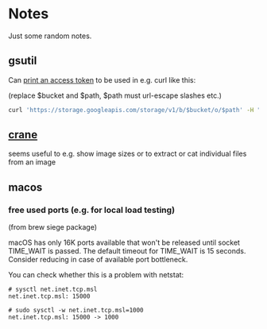 # Notes

Just some random notes.

## gsutil

Can [print an access token](https://cloud.google.com/sdk/gcloud/reference/auth/print-access-token) to be used in e.g. curl like this:

(replace $bucket and $path, $path must url-escape slashes etc.)

```sh
curl 'https://storage.googleapis.com/storage/v1/b/$bucket/o/$path' -H "Authorization: Bearer $(gcloud auth print-access-token)"
```

## [crane](https://github.com/google/go-containerregistry/tree/main/cmd/crane)

seems useful to e.g. show image sizes or to extract or cat individual files from an image

## macos

### free used ports (e.g. for local load testing)

(from brew siege package)

macOS has only 16K ports available that won't be released until socket
TIME_WAIT is passed. The default timeout for TIME_WAIT is 15 seconds.
Consider reducing in case of available port bottleneck.

You can check whether this is a problem with netstat:

    # sysctl net.inet.tcp.msl
    net.inet.tcp.msl: 15000

    # sudo sysctl -w net.inet.tcp.msl=1000
    net.inet.tcp.msl: 15000 -> 1000

